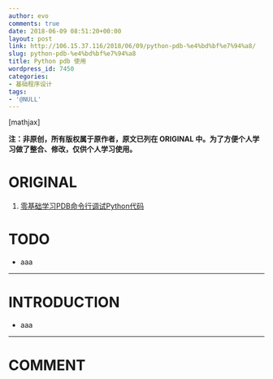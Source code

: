 ```yaml
---
author: evo
comments: true
date: 2018-06-09 08:51:20+00:00
layout: post
link: http://106.15.37.116/2018/06/09/python-pdb-%e4%bd%bf%e7%94%a8/
slug: python-pdb-%e4%bd%bf%e7%94%a8
title: Python pdb 使用
wordpress_id: 7450
categories:
- 基础程序设计
tags:
- '@NULL'
---
```


<!-- more -->

[mathjax]

**注：非原创，所有版权属于原作者，原文已列在 ORIGINAL 中。为了方便个人学习做了整合、修改，仅供个人学习使用。**


# ORIGINAL





 	
  1. [零基础学习PDB命令行调试Python代码](http://python.jobbole.com/81184/)




# TODO





 	
  * aaa





* * *





# INTRODUCTION





 	
  * aaa


























* * *





# COMMENT



